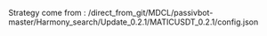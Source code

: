 Strategy come from : /direct_from_git/MDCL/passivbot-master/Harmony_search/Update_0.2.1/MATICUSDT_0.2.1/config.json
